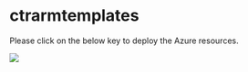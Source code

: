 # ctrarmtemplates

Please click on the below key to deploy the Azure resources.


<a href="https://portal.azure.com/#create/Microsoft.Template/uri/https%3A%2F%2Fraw.githubusercontent.com%2FHarisha4341%2Fctrarmtemplates%2Fmaster%2Fazuredeploy.json" target="_blank">
  <img src="https://aka.ms/deploytoazurebutton"/>
</a>
